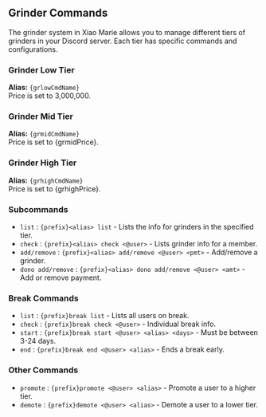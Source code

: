 ## Grinder Commands

The grinder system in Xiao Marie allows you to manage different tiers of grinders in your Discord server. Each tier has specific commands and configurations.

### Grinder Low Tier

**Alias:** `{grlowCmdName}`  
Price is set to 3,000,000.

### Grinder Mid Tier

**Alias:** `{grmidCmdName}`  
Price is set to {grmidPrice}.

### Grinder High Tier

**Alias:** `{grhighCmdName}`  
Price is set to {grhighPrice}.

### Subcommands

- `list` : `{prefix}<alias> list` - Lists the info for grinders in the specified tier.
- `check` : `{prefix}<alias> check <@user>` - Lists grinder info for a member.
- `add/remove` : `{prefix}<alias> add/remove <@user> <pmt>` - Add/remove a grinder.
- `dono add/remove` : `{prefix}<alias> dono add/remove <@user> <amt>` - Add or remove payment.

### Break Commands

- `list` : `{prefix}break list` - Lists all users on break.
- `check` : `{prefix}break check <@user>` - Individual break info.
- `start` : `{prefix}break start <@user> <alias> <days>` - Must be between 3-24 days.
- `end` : `{prefix}break end <@user> <alias>` - Ends a break early.

### Other Commands

- `promote` : `{prefix}promote <@user> <alias>` - Promote a user to a higher tier.
- `demote` : `{prefix}demote <@user> <alias>` - Demote a user to a lower tier.
